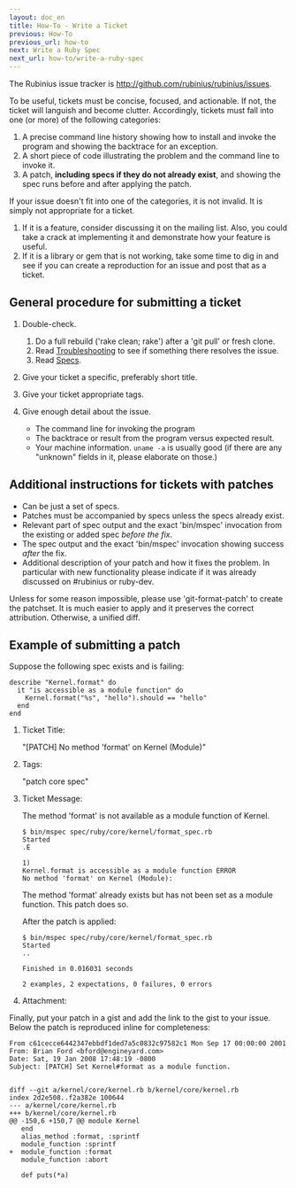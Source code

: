 ```yaml
---
layout: doc_en
title: How-To - Write a Ticket
previous: How-To
previous_url: how-to
next: Write a Ruby Spec
next_url: how-to/write-a-ruby-spec
---
```


The Rubinius issue tracker is <http://github.com/rubinius/rubinius/issues>.

To be useful, tickets must be concise, focused, and actionable. If not, the
ticket will languish and become clutter. Accordingly, tickets must fall into
one (or more) of the following categories:

  1. A precise command line history showing how to install and invoke the
     program and showing the backtrace for an exception.
  2. A short piece of code illustrating the problem and the command line to
     invoke it.
  3. A patch, **including specs if they do not already exist**, and showing
     the spec runs before and after applying the patch.

If your issue doesn't fit into one of the categories, it is not invalid. It is
simply not appropriate for a ticket.

  1. If it is a feature, consider discussing it on the mailing list. Also, you
     could take a crack at implementing it and demonstrate how your feature is
     useful.
  2. If it is a library or gem that is not working, take some time to dig in
     and see if you can create a reproduction for an issue and post that as a
     ticket.


## General procedure for submitting a ticket

  1. Double-check.

     1. Do a full rebuild ('rake clean; rake') after a 'git pull' or fresh clone.
     2. Read [Troubleshooting](/doc/en/getting-started/troubleshooting)
        to see if something there resolves the issue.
     3. Read [Specs](/doc/en/specs/).

  2. Give your ticket a specific, preferably short title.

  3. Give your ticket appropriate tags.

  4. Give enough detail about the issue.

     *  The command line for invoking the program
     *  The backtrace or result from the program versus expected result.
     *  Your machine information. `uname -a` is usually good (if there are any
        "unknown" fields in it, please elaborate on those.)


## Additional instructions for tickets with patches

  *  Can be just a set of specs.
  *  Patches must be accompanied by specs unless the specs already exist.
  *  Relevant part of spec output and the exact 'bin/mspec' invocation from the
     existing or added spec *before the fix*.
  *  The spec output and the exact 'bin/mspec' invocation  showing success
     *after* the fix.
  *  Additional description of your patch and how it fixes the problem. In
     particular with new functionality please indicate if it was already
     discussed on #rubinius or ruby-dev.

Unless for some reason impossible, please use 'git-format-patch' to create the
patchset. It is much easier to apply and it preserves the correct attribution.
Otherwise, a unified diff.


## Example of submitting a patch

Suppose the following spec exists and is failing:

    describe "Kernel.format" do
      it "is accessible as a module function" do
        Kernel.format("%s", "hello").should == "hello"
      end
    end

1. Ticket Title:

   "[PATCH] No method 'format' on Kernel (Module)"

2. Tags:

   "patch core spec"

3. Ticket Message:

   The method 'format' is not available as a module function of Kernel.

       $ bin/mspec spec/ruby/core/kernel/format_spec.rb
       Started
       .E

       1)
       Kernel.format is accessible as a module function ERROR
       No method 'format' on Kernel (Module):

   The method 'format' already exists but has not been set as a module
   function.  This patch does so.

   After the patch is applied:

       $ bin/mspec spec/ruby/core/kernel/format_spec.rb
       Started
       ..

       Finished in 0.016031 seconds

       2 examples, 2 expectations, 0 failures, 0 errors

4. Attachment:

Finally, put your patch in a gist and add the link to the gist to your issue.
Below the patch is reproduced inline for completeness:

    From c61cecce6442347ebbdf1ded7a5c0832c97582c1 Mon Sep 17 00:00:00 2001
    From: Brian Ford <bford@engineyard.com>
    Date: Sat, 19 Jan 2008 17:48:19 -0800
    Subject: [PATCH] Set Kernel#format as a module function.


    diff --git a/kernel/core/kernel.rb b/kernel/core/kernel.rb
    index 2d2e508..f2a382e 100644
    --- a/kernel/core/kernel.rb
    +++ b/kernel/core/kernel.rb
    @@ -150,6 +150,7 @@ module Kernel
       end
       alias_method :format, :sprintf
       module_function :sprintf
    +  module_function :format
       module_function :abort

       def puts(*a)

